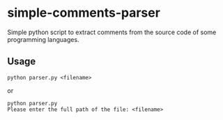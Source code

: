 # simple-comments-parser
Simple python script to extract comments from the source code of some programming languages.

## Usage

```
python parser.py <filename>
```

or

```
python parser.py
Please enter the full path of the file: <filename>
```
